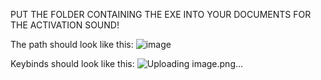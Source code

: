 PUT THE FOLDER CONTAINING THE EXE INTO YOUR DOCUMENTS FOR THE ACTIVATION SOUND!

The path should look like this:
![image](https://github.com/user-attachments/assets/38826eb5-14c0-4826-ae18-5d86b697e107)



Keybinds should look like this:
![Uploading image.png…]()



